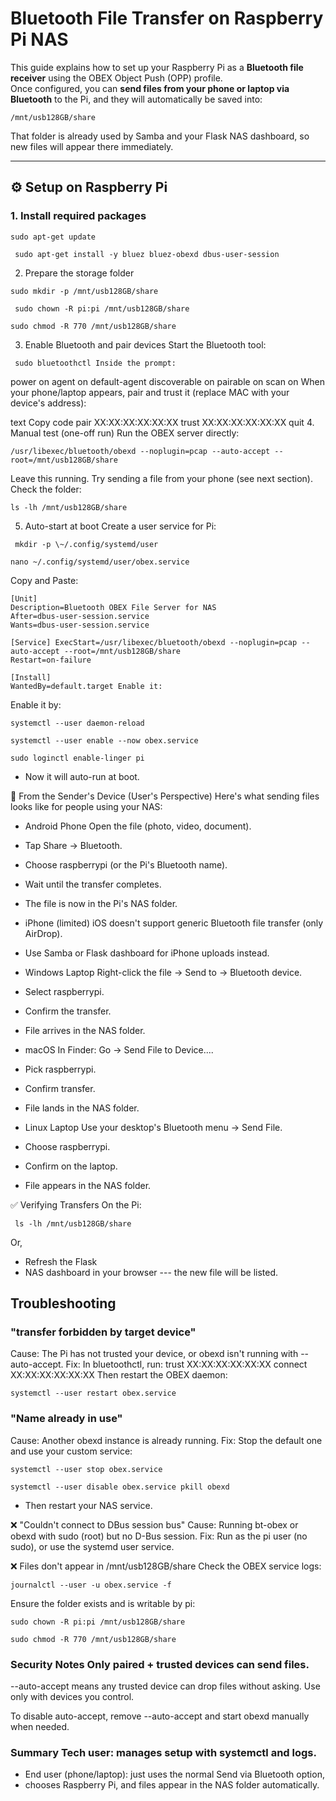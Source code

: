 # Bluetooth File Transfer on Raspberry Pi NAS

This guide explains how to set up your Raspberry Pi as a **Bluetooth
file receiver** using the OBEX Object Push (OPP) profile.\
Once configured, you can **send files from your phone or laptop via
Bluetooth** to the Pi, and they will automatically be saved into:

```
/mnt/usb128GB/share
```
That folder is already used by Samba and your Flask NAS dashboard, so
new files will appear there immediately.

------------------------------------------------------------------------

## ⚙️ Setup on Raspberry Pi

### 1. Install required packages

```
sudo apt-get update
```
```
 sudo apt-get install -y bluez bluez-obexd dbus-user-session
```
 2. Prepare the storage folder
```
sudo mkdir -p /mnt/usb128GB/share
```
```
 sudo chown -R pi:pi /mnt/usb128GB/share
```
```
sudo chmod -R 770 /mnt/usb128GB/share
```

 3. Enable Bluetooth and pair
devices Start the Bluetooth tool:

```
 sudo bluetoothctl Inside the prompt:
```
power on agent on default-agent discoverable on pairable
on scan on When your phone/laptop appears, pair and trust it (replace
MAC with your device's address):

text Copy code pair XX:XX:XX:XX:XX:XX trust XX:XX:XX:XX:XX:XX quit 
4. Manual test (one-off run) Run the OBEX server directly:

```
/usr/libexec/bluetooth/obexd --noplugin=pcap --auto-accept --root=/mnt/usb128GB/share 
```
Leave this running. Try sending
a file from your phone (see next section). Check the folder:

```
ls -lh /mnt/usb128GB/share
```
 5. Auto-start at boot Create a
user service for Pi:

```
 mkdir -p \~/.config/systemd/user
```
```
nano ~/.config/systemd/user/obex.service 
```
Copy and Paste:
```
[Unit]
Description=Bluetooth OBEX File Server for NAS
After=dbus-user-session.service 
Wants=dbus-user-session.service

[Service] ExecStart=/usr/libexec/bluetooth/obexd --noplugin=pcap --auto-accept --root=/mnt/usb128GB/share 
Restart=on-failure

[Install] 
WantedBy=default.target Enable it:
```

Enable it by: 
```
systemctl --user daemon-reload
```
```
systemctl --user enable --now obex.service
```
```
sudo loginctl enable-linger pi 
```

- Now it will auto-run at boot.

📱 From the Sender's Device (User's Perspective) Here's what sending
files looks like for people using your NAS:

- Android Phone Open the file (photo, video, document).
- Tap Share → Bluetooth.
- Choose raspberrypi (or the Pi's Bluetooth name).
- Wait until the transfer completes.
- The file is now in the Pi's NAS folder.

- iPhone (limited) iOS doesn't support generic Bluetooth file transfer
(only AirDrop).
- Use Samba or Flask dashboard for iPhone uploads instead.
- Windows Laptop Right-click the file → Send to → Bluetooth device.
- Select raspberrypi.
- Confirm the transfer.
- File arrives in the NAS folder.

- macOS In Finder: Go → Send File to Device....
- Pick raspberrypi.
- Confirm transfer.
- File lands in the NAS folder.
- Linux Laptop Use your desktop's Bluetooth menu → Send File.
- Choose raspberrypi.
- Confirm on the laptop.
- File appears in the NAS folder.

✅ Verifying Transfers On the Pi:

```
 ls -lh /mnt/usb128GB/share
```
 Or, 
- Refresh the Flask
- NAS dashboard in your browser --- the new file will be listed.

## Troubleshooting 
### "transfer forbidden by target device" 
Cause: The Pi has not trusted your device, or obexd isn't running with
--auto-accept.
Fix: In bluetoothctl, run:
trust XX:XX:XX:XX:XX:XX connect XX:XX:XX:XX:XX:XX Then restart the OBEX daemon:
```
systemctl --user restart obex.service
```
### "Name already in use" 
Cause: Another obexd instance is already running.
Fix: Stop the default one and use your custom service:
```
systemctl --user stop obex.service
```
```
systemctl --user disable obex.service pkill obexd 
```

- Then restart your NAS service.

❌ "Couldn't connect to DBus session bus" 
Cause: Running bt-obex or obexd with sudo (root) but no D-Bus session.
Fix: Run as the pi user (no sudo), or use the systemd user service.

❌ Files don't appear in /mnt/usb128GB/share Check the OBEX service
logs:
```
journalctl --user -u obex.service -f
```
Ensure the folder
exists and is writable by pi:
```
sudo chown -R pi:pi /mnt/usb128GB/share
```
```
sudo chmod -R 770 /mnt/usb128GB/share
```
### Security Notes Only paired + trusted devices can send files.
--auto-accept means any trusted device can drop files without asking.
Use only with devices you control.

To disable auto-accept, remove --auto-accept and start obexd manually
when needed.

### Summary Tech user: manages setup with systemctl and logs.
- End user (phone/laptop): just uses the normal Send via Bluetooth option,
- chooses Raspberry Pi, and files appear in the NAS folder automatically.
